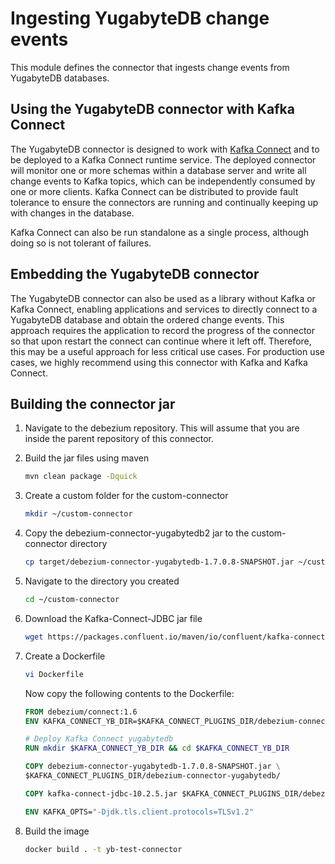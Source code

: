 # Ingesting YugabyteDB change events

This module defines the connector that ingests change events from YugabyteDB databases.

## Using the YugabyteDB connector with Kafka Connect

The YugabyteDB connector is designed to work with [Kafka Connect](http://kafka.apache.org/documentation.html#connect) and to be deployed to a Kafka Connect runtime service. The deployed connector will monitor one or more schemas within a database server and write all change events to Kafka topics, which can be independently consumed by one or more clients. Kafka Connect can be distributed to provide fault tolerance to ensure the connectors are running and continually keeping up with changes in the database.

Kafka Connect can also be run standalone as a single process, although doing so is not tolerant of failures.

## Embedding the YugabyteDB connector

The YugabyteDB connector can also be used as a library without Kafka or Kafka Connect, enabling applications and services to directly connect to a YugabyteDB database and obtain the ordered change events. This approach requires the application to record the progress of the connector so that upon restart the connect can continue where it left off. Therefore, this may be a useful approach for less critical use cases. For production use cases, we highly recommend using this connector with Kafka and Kafka Connect.

## Building the connector jar

  1. Navigate to the debezium repository. This will assume that you are inside the parent repository of this connector.
  2. Build the jar files using maven
      
      ```sh
      mvn clean package -Dquick
      ```

  3. Create a custom folder for the custom-connector
      
      ```sh
      mkdir ~/custom-connector
      ```

  4. Copy the debezium-connector-yugabytedb2 jar to the custom-connector directory
      
      ```sh
      cp target/debezium-connector-yugabytedb-1.7.0.8-SNAPSHOT.jar ~/custom-connector/
      ```

  5. Navigate to the directory you created
      
      ```sh
      cd ~/custom-connector
      ```

  6. Download the Kafka-Connect-JDBC jar file
      
      ```sh
      wget https://packages.confluent.io/maven/io/confluent/kafka-connect-jdbc/10.2.5/kafka-connect-jdbc-10.2.5.jar
      ```

  7. Create a Dockerfile 
      
      ```sh
      vi Dockerfile
      ```
      
      Now copy the following contents to the Dockerfile:
      
      ```Dockerfile
      FROM debezium/connect:1.6
      ENV KAFKA_CONNECT_YB_DIR=$KAFKA_CONNECT_PLUGINS_DIR/debezium-connector-yugabytedb

      # Deploy Kafka Connect yugabytedb
      RUN mkdir $KAFKA_CONNECT_YB_DIR && cd $KAFKA_CONNECT_YB_DIR

      COPY debezium-connector-yugabytedb-1.7.0.8-SNAPSHOT.jar \
      $KAFKA_CONNECT_PLUGINS_DIR/debezium-connector-yugabytedb/

      COPY kafka-connect-jdbc-10.2.5.jar $KAFKA_CONNECT_PLUGINS_DIR/debezium-connector-yugabytedb
      
      ENV KAFKA_OPTS="-Djdk.tls.client.protocols=TLSv1.2"
      ```

  8. Build the image
      ```sh
      docker build . -t yb-test-connector
      ```
